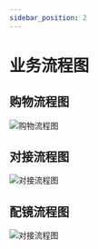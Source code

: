 ```yaml
---
sidebar_position: 2
---
```


# 业务流程图

## 购物流程图

![购物流程图](/img/joorti/flowchat.svg)

## 对接流程图

![对接流程图](/img/joorti/pasted-image.png)

## 配镜流程图

![对接流程图](/img/joorti/flow.png)